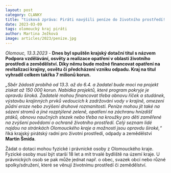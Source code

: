 ```yaml
---
layout: post
category: CLANKY
title: "tisková zpráva: Piráti navýšili peníze do životního prostředí! Na opatření půjde v rámci této oblasti v Olomouckém kraji téměř 7 milionů korun"
date: 2023-03-09
tags: olomoucký kraj piráti
author: Martina Ježková
image: articles/2023/penize.jpg
---
```

*Olomouc, 13.3.2023 -* **Dnes byl spuštěn krajský dotační titul s názvem Podpora vzdělávání, osvěty a realizace opatření v oblasti životního prostředí a zemědělství. Díky němu bude možné financovat opatření na revitalizaci krajiny, osvětu či předcházení vzniku odpadu. Kraj na titul vyhradil celkem takřka 7 milionů korun.**

*„Sběr žádostí probíhá od 13.3. až do 6.4. a žadatel bude moci na projekt získat  až 150 000 korun. Nabídka projektů, které program pokryje je opravdu široká. Žadatelé mohou financovat třeba obnovu říček a studánek, výstavbu krajinných prvků vedoucích k zadržování vody v krajině, omezení půdní eroze nebo zvýšení druhové rozmanitosti. Peníze mohou jít také na sázení stromů a jiné rozptýlené zeleně, opatření na záchranu hnízdišť ptáků, obnovu naučných  stezek nebo třeba na kroužky pro děti zaměřené na zvýšení povědomí o ochraně životního prostředí. Celý seznam lidé najdou na stránkách Olomouckého kraje a možnosti jsou opravdu široké,“* říká krajský pirátský radní pro životní prostředí, odpady a zemědělství **Martin Šmída**. 

Žádat o dotaci mohou fyzické i právnické osoby z Olomouckého kraje. Fyzické osoby musí být starší 18 let a mít trvalé bydliště na území kraje. U právnických osob se pak může jednat např. o obec, svazek obcí nebo různé spolky/sdružení, které se věnují životnímu prostředí či zemědělství. 
